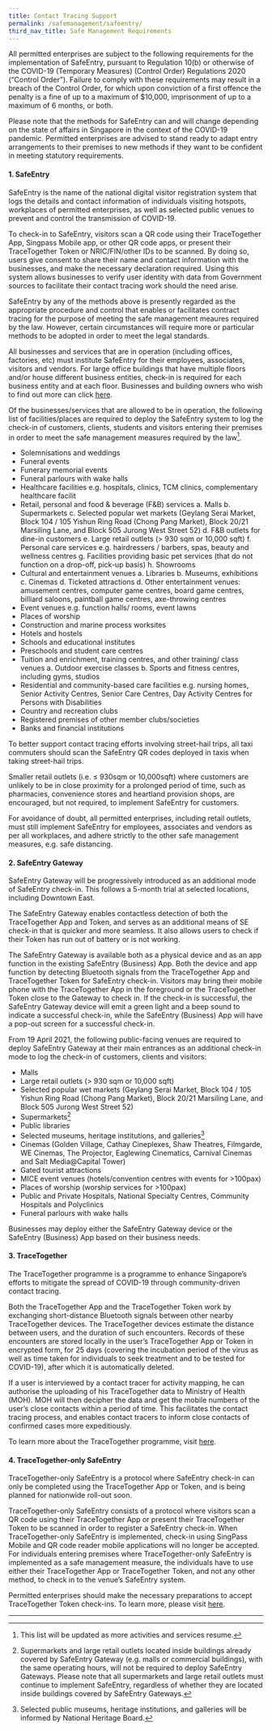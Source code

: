 ```yaml
---
title: Contact Tracing Support
permalink: /safemanagement/safeentry/
third_nav_title: Safe Management Requirements
---
```


All permitted enterprises are subject to the following requirements for the implementation of SafeEntry, pursuant to Regulation 10(b) or otherwise of the COVID-19 (Temporary Measures) (Control Order) Regulations 2020 (“Control Order”). Failure to comply with these requirements may result in a breach of the Control Order, for which upon conviction of a first offence the penalty is a fine of up to a maximum of $10,000, imprisonment of up to a maximum of 6 months, or both.

Please note that the methods for SafeEntry can and will change depending on the state of affairs in Singapore in the context of the COVID-19 pandemic. Permitted enterprises are advised to stand ready to adapt entry arrangements to their premises to new methods if they want to be confident in meeting statutory requirements.

#### **1. SafeEntry**

SafeEntry is the name of the national digital visitor registration system that logs the details and contact information of individuals visiting hotspots, workplaces of permitted enterprises, as well as selected public venues to prevent and control the transmission of COVID-19.

To check-in to SafeEntry, visitors scan a QR code using their TraceTogether App, Singpass Mobile app, or other QR code apps, or present their TraceTogether Token or NRIC/FIN/other IDs to be scanned. By doing so, users give consent to share their name and contact information with the businesses, and make the necessary declaration required. Using this system allows businesses to verify user identity with data from Government sources to facilitate their contact tracing work should the need arise.

SafeEntry by any of the methods above is presently regarded as the appropriate procedure and control that enables or facilitates contract tracing for the purpose of meeting the safe management meaures required by the law. However, certain circumstances will require more or particular methods to be adopted in order to meet the legal standards. 

All businesses and services that are in operation (including offices, factories, etc) must institute SafeEntry for their employees, associates, visitors and vendors. For large office buildings that have multiple floors and/or house different business entities, check-in is required for each business entity and at each floor. Businesses and building owners who wish to find out more can click <a target="_blank" href="https://www.safeentry.gov.sg/">here</a>.

Of the businesses/services that are allowed to be in operation, the following list of facilities/places are required to deploy the SafeEntry system to log the check-in of customers, clients, students and visitors entering their premises in order to meet the safe management measures required by the law[^1].
- Solemnisations and weddings
- Funeral  events
- Funerary memorial events 
- Funeral parlours with wake halls 
- Healthcare facilities e.g. hospitals, clinics, TCM clinics, complementary healthcare facilit
- Retail, personal and food & beverage (F&B) services
    a.	Malls
    b.	Supermarkets
    c.	Selected popular wet markets (Geylang Serai Market, Block 104 / 105 Yishun Ring Road (Chong Pang Market), Block 20/21 Marsiling Lane, and Block 505 Jurong West Street 52)
    d.	F&B outlets for dine-in customers
    e.	Large retail outlets (> 930 sqm or 10,000 sqft)
    f.	Personal care services e.g. hairdressers / barbers, spas, beauty and wellness centres
    g.	Facilities providing basic pet services (that do not function on a drop-off, pick-up basis)
    h.  Showrooms
- Cultural and entertainment venues
    a.	Libraries
    b.	Museums, exhibitions
    c.	Cinemas
    d.  Ticketed attractions
    d.	Other entertainment venues: amusement centres, computer game centres, board game centres, billiard saloons, paintball game centres, axe-throwing centres
- Event venues e.g. function halls/ rooms, event lawns
- Places of worship
- Construction and marine process worksites
- Hotels and hostels
- Schools and educational institutes
- Preschools and student care centres
- Tuition and enrichment, training centres, and other training/ class venues
    a.  Outdoor exercise classes
    b.  Sports and fitness centres, including gyms, studios
- Residential and community-based care facilities e.g. nursing homes, Senior Activity Centres, Senior Care Centres, Day Activity Centres for Persons with Disabilities
- Country and recreation clubs
- Registered premises of other member clubs/societies
- Banks and financial institutions

To better support contact tracing efforts involving street-hail trips, all taxi commuters should scan the SafeEntry QR codes deployed in taxis when taking street-hail trips.

Smaller retail outlets (i.e. ≤ 930sqm or 10,000sqft) where customers are unlikely to be in close proximity for a prolonged period of time, such as pharmacies, convenience stores and heartland provision shops, are encouraged, but not required, to implement SafeEntry for customers. 

For avoidance of doubt, all permitted enterprises, including retail outlets, must still implement SafeEntry for employees, associates and vendors as per all workplaces, and adhere strictly to the other safe management measures, e.g. safe distancing.


#### **2. SafeEntry Gateway**

SafeEntry Gateway will be progressively introduced as an additional mode of SafeEntry check-in. This follows a 5-month trial at selected locations, including Downtown East. 

The SafeEntry Gateway enables contactless detection of both the TraceTogether App and Token, and serves as an additional means of SE check-in that is quicker and more seamless. It also allows users to check if their Token has run out of battery or is not working.

The SafeEntry Gateway is available both as a physical device and as an app function in the existing SafeEntry (Business) App. Both the device and app function by detecting Bluetooth signals from the TraceTogether App and TraceTogether Token for SafeEntry check-in. Visitors may bring their mobile phone with the TraceTogether App in the foreground or the TraceTogether Token close to the Gateway to check in. If the check-in is successful, the SafeEntry Gateway device will emit a green light and a beep sound to indicate a successful check-in, while the SafeEntry (Business) App will have a pop-out screen for a successful check-in.

From 19 April 2021, the following public-facing venues are required to deploy SafeEntry Gateway at their main entrances as an additional check-in mode to log the check-in of customers, clients and visitors:
- Malls 
- Large retail outlets (> 930 sqm or 10,000 sqft) 
- Selected popular wet markets (Geylang Serai Market, Block 104 / 105 Yishun Ring Road (Chong Pang Market), Block 20/21 Marsiling Lane, and Block 505 Jurong West Street 52)
- Supermarkets[^2]
- Public libraries
- Selected museums, heritage institutions, and galleries[^3]
- Cinemas (Golden Village, Cathay Cineplexes, Shaw Theatres, Filmgarde, WE Cinemas, The Projector, Eaglewing Cinematics, Carnival Cinemas and Salt Media@Capital Tower)
- Gated tourist attractions 
- MICE event venues (hotels/convention centres with events for >100pax)
- Places of worship (worship services for >100pax) 
- Public and Private Hospitals, National Specialty Centres, Community Hospitals and Polyclinics
- Funeral parlours with wake halls 

Businesses may deploy either the SafeEntry Gateway device or the SafeEntry (Business) App based on their business needs.


#### **3. TraceTogether**

The TraceTogether programme is a programme to enhance Singapore’s efforts to mitigate the spread of COVID-19 through community-driven contact tracing.

Both the TraceTogether App and the TraceTogether Token work by exchanging short-distance Bluetooth signals between other nearby TraceTogether devices. The TraceTogether devices estimate the distance between users, and the duration of such encounters. Records of these encounters are stored locally in the user’s TraceTogether App or Token in encrypted form, for 25 days (covering the incubation period of the virus as well as time taken for individuals to seek treatment and to be tested for COVID-19), after which it is automatically deleted.

If a user is interviewed by a contact tracer for activity mapping, he can authorise the uploading of his TraceTogether data to Ministry of Health (MOH). MOH will then decipher the data and get the mobile numbers of the user’s close contacts within a period of time. This facilitates the contact tracing process, and enables contact tracers to inform close contacts of confirmed cases more expeditiously.

To learn more about the TraceTogether programme, visit <a target="_blank" href="https://www.tracetogether.gov.sg/">here</a>.


#### **4. TraceTogether-only SafeEntry**

TraceTogether-only SafeEntry is a protocol where SafeEntry check-in can only be completed using the TraceTogether App or Token, and is being planned for nationwide roll-out soon. 

TraceTogether-only SafeEntry consists of a protocol where visitors scan a QR code using their TraceTogether App or present their TraceTogether Token to be scanned in order to register a SafeEntry check-in. When TraceTogether-only SafeEntry is implemented, check-in using SingPass Mobile and QR code reader mobile applications will no longer be accepted. For individuals entering premises where TraceTogether-only SafeEntry is implemented as a safe management measure, the individuals have to use either their TraceTogether App or TraceTogether Token, and not any other method, to check in to the venue’s SafeEntry system. 

Permitted enterprises should make the necessary preparations to accept TraceTogether Token check-ins. To learn more, please visit <a target="_blank" href="https://go.gov.sg/token-scanning">here</a>. 


___
[^1]: This list will be updated as more activities and services resume.

[^2]: Supermarkets and large retail outlets located inside buildings already covered by SafeEntry Gateway (e.g. malls or commercial buildings), with the same operating hours, will not be required to deploy SafeEntry Gateways. Please note that all supermarkets and large retail outlets must continue to implement SafeEntry, regardless of whether they are located inside buildings covered by SafeEntry Gateways.

[^3]: Selected public museums, heritage institutions, and galleries will be informed by National Heritage Board.